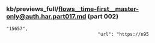 ### kb/previews_full/flows__time-first__master-only@auth.har.part017.md (part 002)

```md
"15657",
                                  "url": "https://n95
```

```

